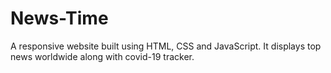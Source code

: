 # News-Time
A responsive website built using HTML, CSS and JavaScript. 
It displays top news worldwide along with covid-19 tracker.
